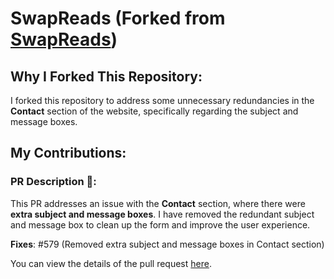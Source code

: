 # SwapReads (Forked from [SwapReads](https://github.com/anuragverma108/SwapReads))



## Why I Forked This Repository:
I forked this repository to address some unnecessary redundancies in the **Contact** section of the website, specifically regarding the subject and message boxes.

## My Contributions:
### PR Description 📜:
This PR addresses an issue with the **Contact** section, where there were **extra subject and message boxes**. I have removed the redundant subject and message box to clean up the form and improve the user experience.

**Fixes**: #579 (Removed extra subject and message boxes in Contact section)

You can view the details of the pull request [here](https://github.com/anuragverma108/SwapReads/pull/587).
